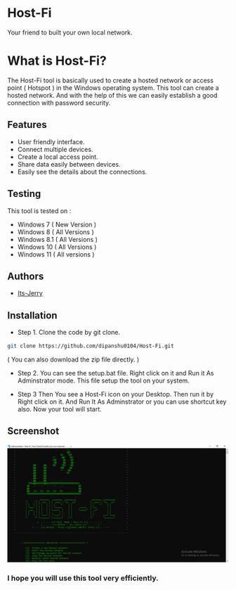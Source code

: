 

# Host-Fi 

Your friend to built your own local network.

# What is Host-Fi? 

The Host-Fi tool is basically used to create a hosted network or access point ( Hotspot ) in the Windows operating system. This tool can create a hosted network. And with the help of this we can easily establish a good connection with password security. 

## Features

 - User friendly interface.
 - Connect multiple devices.
 - Create a local access point.
 - Share data easily between devices.
 - Easily see the details about the connections.

## Testing 

This tool is tested on :

- Windows 7 ( New Version )
- Windows 8 ( All Versions )
- Windows 8.1 ( All Versions )
- Windows 10 ( All Versions )
- Windows 11 ( All versions )


## Authors

- [Its-Jerry](https://github.com/Its-Jerry)


## Installation

- Step 1. Clone the code by git clone. 

```bash  
git clone https://github.com/dipanshu0104/Host-Fi.git 
```
( You can also download the zip file directly. )

- Step 2. You can see the setup.bat file. Right click
        on it and Run it As Adminstrator mode. This 
        file setup the tool on your system.

- Step 3 Then You see a Host-Fi icon on your Desktop. 
         Then run it by Right click on it. 
         And Run It As Adminstrator or you can use shortcut key also.
         Now your tool will start.
    
## Screenshot
![Alt text](Help/Screenshot/demo.PNG)

###    I hope you will use this tool very efficiently.
